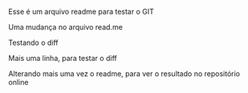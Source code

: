 Esse é um arquivo readme para testar o GIT

Uma mudança no arquivo read.me

Testando o diff

Mais uma linha, para testar o diff

Alterando mais uma vez o readme, para ver o resultado 
no repositório online
